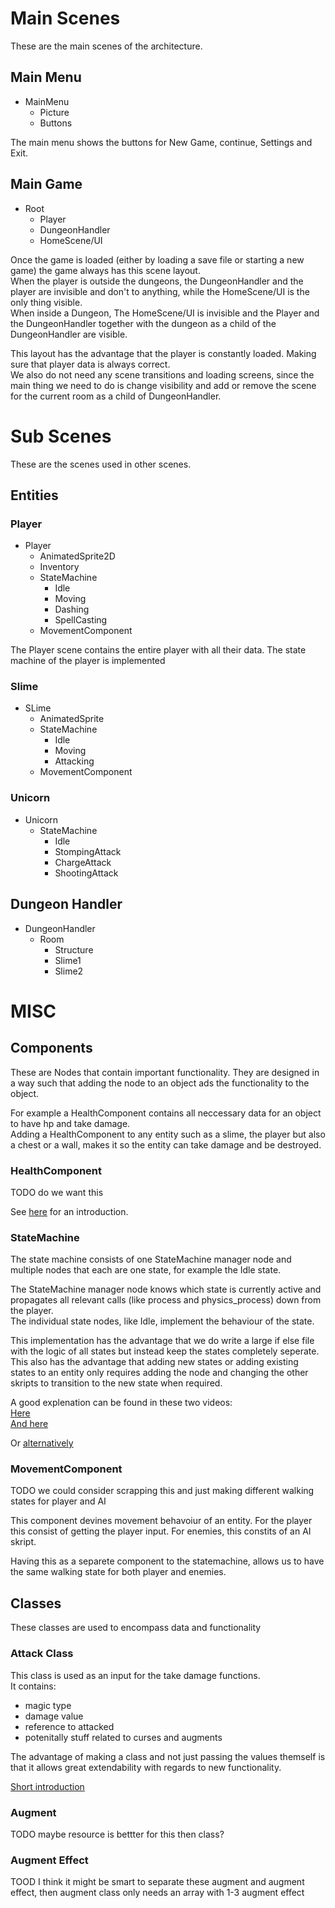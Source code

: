 # Main Scenes

These are the main scenes of the architecture.

## Main Menu

- MainMenu
    - Picture
    - Buttons

The main menu shows the buttons for New Game, continue, Settings and Exit.


## Main Game

- Root
    - Player
    - DungeonHandler
    - HomeScene/UI

Once the game is loaded (either by loading a save file or starting a new game) the game always has this scene layout. <br>
When the player is outside the dungeons, the DungeonHandler and the player are invisible and don't to anything, while the HomeScene/UI is the only thing visible. <br>
When inside a Dungeon, The HomeScene/UI is invisible and the Player and the DungeonHandler together with the dungeon as a child of the DungeonHandler are visible. <br>

This layout has the advantage that the player is constantly loaded. Making sure that player data is always correct. <br>
We also do not need any scene transitions and loading screens, since the main thing we need to do is change visibility and add or remove the scene for the current room as a child of DungeonHandler.


# Sub Scenes

These are the scenes used in other scenes.

## Entities

### Player 

- Player
    - AnimatedSprite2D
    - Inventory
    - StateMachine
        - Idle
        - Moving
        - Dashing
        - SpellCasting
    - MovementComponent

The Player scene contains the entire player with all their data.
The state machine of the player is implemented 

### Slime

- SLime
    - AnimatedSprite
    - StateMachine
        - Idle
        - Moving
        - Attacking
    - MovementComponent

### Unicorn

- Unicorn
    - StateMachine
        - Idle
        - StompingAttack
        - ChargeAttack
        - ShootingAttack

## Dungeon Handler

- DungeonHandler
    - Room
        - Structure
        - Slime1
        - Slime2


# MISC

## Components

These are Nodes that contain important functionality. 
They are designed in a way such that adding the node to an object ads the functionality to the object. 

For example a HealthComponent contains all neccessary data for an object to have hp and take damage. <br>
Adding a HealthComponent to any entity such as a slime, the player but also a chest or a wall, makes it so the entity can take damage and be destroyed.

### HealthComponent

TODO do we want this

See [here](https://www.youtube.com/watch?v=74y6zWZfQKk) for an introduction.

### StateMachine

The state machine consists of one StateMachine manager node and multiple nodes that each are one state, for example the Idle state.

The StateMachine manager node knows which state is currently active and propagates all relevant calls (like process and physics_process) down from the player. <br>
The individual state nodes, like Idle, implement the behaviour of the state.

This implementation has the advantage that we do write a large if else file with the logic of all states but instead keep the states completely seperate.
This also has the advantage that adding new states or adding existing states to an entity only requires adding the node and changing the other skripts to transition to the new state when required.

A good explenation can be found in these two videos: <br>
[Here](https://www.youtube.com/watch?v=oqFbZoA2lnU) <br>
[And here](https://www.youtube.com/watch?v=bNdFXooM1MQ)

Or [alternatively](https://www.youtube.com/watch?v=ow_Lum-Agbs)


### MovementComponent

TODO we could consider scrapping this and just making different walking states for player and AI

This component devines movement behavoiur of an entity. 
For the player this consist of getting the player input.
For enemies, this constits of an AI skript.

Having this as a separete component to the statemachine, allows us to have the same walking state for both player and enemies.

## Classes

These classes are used to encompass data and functionality

### Attack Class

This class is used as an input for the take damage functions.<br>
It contains:
- magic type
- damage value
- reference to attacked
- potenitally stuff related to curses and augments

The advantage of making a class and not just passing the values themself is that it allows great extendability with regards to new functionality.


[Short introduction](https://www.youtube.com/watch?v=y3faMdIb2II&t=148s)

### Augment

TODO maybe resource is bettter for this then class?

### Augment Effect

TOOD I think it might be smart to separate these augment and augment effect, then augment class only needs an array with 1-3 augment effect